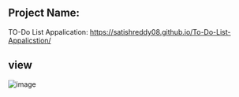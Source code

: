 ## Project Name:
TO-Do List Appalication:
https://satishreddy08.github.io/To-Do-List-Appalicstion/
## view
![image](https://github.com/user-attachments/assets/d14e2ad2-cd58-40cc-8dce-76804981b66e)
